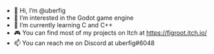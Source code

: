 - 👋 Hi, I’m @uberfig
- 👀 I’m interested in the Godot game engine
- 🌱 I’m currently learning C and C++
- 🎮 You can find most of my projects on Itch at https://figroot.itch.io/
- 📫 You can reach me on Discord at uberfig#6048

<!---
uberfig/uberfig is a ✨ special ✨ repository because its `README.md` (this file) appears on your GitHub profile.
You can click the Preview link to take a look at your changes.
--->
